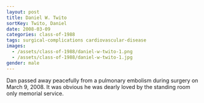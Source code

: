 ```yaml
---
layout: post
title: Daniel W. Twito
sortKey: Twito, Daniel
date: 2008-03-09
categories: class-of-1988
tags: surgical-complications cardiovascular-disease
images:
  - /assets/class-of-1988/daniel-w-twito-1.png
  - /assets/class-of-1988/daniel-w-twito-1.jpg
gender: male
---
```

Dan passed away peacefully from a pulmonary embolism during surgery on March 9, 2008. It was obvious he was dearly loved by the standing room only memorial service.
